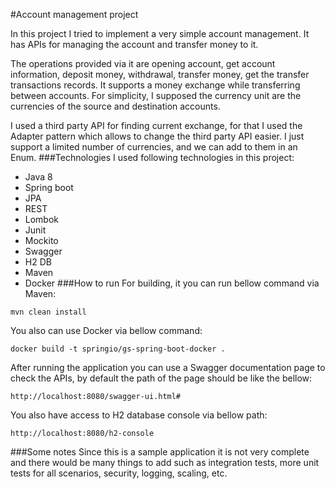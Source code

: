 #Account management project 

In this project I tried to implement a very simple account management. It has APIs for managing the account and transfer money to it.

The operations provided via it are opening account, get account information, deposit money, withdrawal, transfer money, get the transfer transactions records.
It supports a money exchange while transferring between accounts. For simplicity, I supposed the currency unit are the currencies of the source and destination accounts.

I used a third party API for finding current exchange, for that I used the Adapter pattern which allows to change the third party API easier. I just support a limited number of currencies, and we can add to them in an Enum.
###Technologies
I used following technologies in this project:
 - Java 8
 - Spring boot
 - JPA
 - REST
 - Lombok
 - Junit
 - Mockito
 - Swagger
 - H2 DB
 - Maven
 - Docker
###How to run
For building, it you can run bellow command via Maven:
 
 `mvn clean install`
 
 You also can use Docker via bellow command:
 
 `docker build -t springio/gs-spring-boot-docker .`
 
 After running the application you can use a Swagger documentation page to check the APIs, by default the path of the page should be like the bellow:
 
 `http://localhost:8080/swagger-ui.html#`
 
 You also have access to H2 database console via bellow path:
 
  `http://localhost:8080/h2-console`
  
  ###Some notes
  Since this is a sample application it is not very complete and there would be many things to add such as integration tests, more unit tests for all scenarios, security, logging, scaling, etc. 

  
